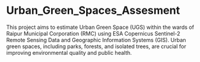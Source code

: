 # Urban_Green_Spaces_Assesment
This project aims to estimate Urban Green Space (UGS) within the wards of Raipur Municipal Corporation (RMC) using ESA Copernicus Sentinel-2 Remote Sensing Data and Geographic Information Systems (GIS). Urban green spaces, including parks, forests, and isolated trees, are crucial for improving environmental quality and public health.
